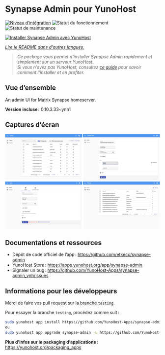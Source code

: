 <!--
Nota bene : ce README est automatiquement généré par <https://github.com/YunoHost/apps/tree/master/tools/readme_generator>
Il NE doit PAS être modifié à la main.
-->

# Synapse Admin pour YunoHost

[![Niveau d’intégration](https://apps.yunohost.org/badge/integration/synapse-admin)](https://ci-apps.yunohost.org/ci/apps/synapse-admin/)
![Statut du fonctionnement](https://apps.yunohost.org/badge/state/synapse-admin)
![Statut de maintenance](https://apps.yunohost.org/badge/maintained/synapse-admin)

[![Installer Synapse Admin avec YunoHost](https://install-app.yunohost.org/install-with-yunohost.svg)](https://install-app.yunohost.org/?app=synapse-admin)

*[Lire le README dans d'autres langues.](./ALL_README.md)*

> *Ce package vous permet d’installer Synapse Admin rapidement et simplement sur un serveur YunoHost.*  
> *Si vous n’avez pas YunoHost, consultez [ce guide](https://yunohost.org/install) pour savoir comment l’installer et en profiter.*

## Vue d’ensemble

An admin UI for Matrix Synapse homeserver. 


**Version incluse :** 0.10.3.33~ynh1

## Captures d’écran

![Capture d’écran de Synapse Admin](./doc/screenshots/screenshots.jpg)

## Documentations et ressources

- Dépôt de code officiel de l’app : <https://github.com/etkecc/synapse-admin>
- YunoHost Store : <https://apps.yunohost.org/app/synapse-admin>
- Signaler un bug : <https://github.com/YunoHost-Apps/synapse-admin_ynh/issues>

## Informations pour les développeurs

Merci de faire vos pull request sur la [branche `testing`](https://github.com/YunoHost-Apps/synapse-admin_ynh/tree/testing).

Pour essayer la branche `testing`, procédez comme suit :

```bash
sudo yunohost app install https://github.com/YunoHost-Apps/synapse-admin_ynh/tree/testing --debug
ou
sudo yunohost app upgrade synapse-admin -u https://github.com/YunoHost-Apps/synapse-admin_ynh/tree/testing --debug
```

**Plus d’infos sur le packaging d’applications :** <https://yunohost.org/packaging_apps>
